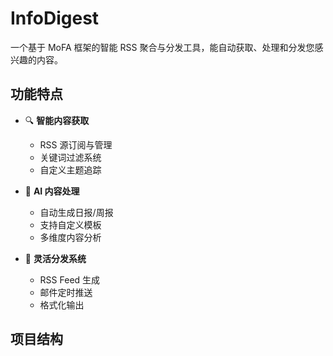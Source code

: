 # InfoDigest

一个基于 MoFA 框架的智能 RSS 聚合与分发工具，能自动获取、处理和分发您感兴趣的内容。

## 功能特点

- 🔍 **智能内容获取**
  - RSS 源订阅与管理
  - 关键词过滤系统
  - 自定义主题追踪

- 🤖 **AI 内容处理**
  - 自动生成日报/周报
  - 支持自定义模板
  - 多维度内容分析

- 📨 **灵活分发系统**
  - RSS Feed 生成
  - 邮件定时推送
  - 格式化输出

## 项目结构

